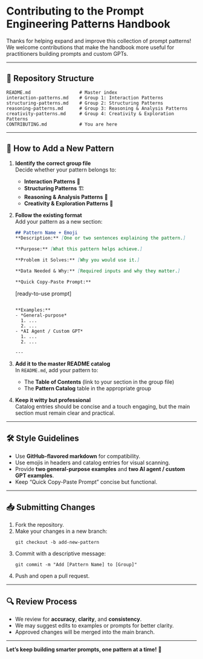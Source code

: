 # Contributing to the Prompt Engineering Patterns Handbook

Thanks for helping expand and improve this collection of prompt patterns!  
We welcome contributions that make the handbook more useful for practitioners building prompts and custom GPTs.

---

## 📂 Repository Structure

```
README.md                  # Master index
interaction-patterns.md    # Group 1: Interaction Patterns
structuring-patterns.md    # Group 2: Structuring Patterns
reasoning-patterns.md      # Group 3: Reasoning & Analysis Patterns
creativity-patterns.md     # Group 4: Creativity & Exploration Patterns
CONTRIBUTING.md            # You are here
```

---

## 🧱 How to Add a New Pattern

1. **Identify the correct group file**  
   Decide whether your pattern belongs to:
   - **Interaction Patterns** 💬
   - **Structuring Patterns** 🏗️
   - **Reasoning & Analysis Patterns** 🧠
   - **Creativity & Exploration Patterns** 🎨

2. **Follow the existing format**  
   Add your pattern as a new section:
   ```markdown
   ## Pattern Name + Emoji
   **Description:** [One or two sentences explaining the pattern.]

   **Purpose:** [What this pattern helps achieve.]

   **Problem it Solves:** [Why you would use it.]

   **Data Needed & Why:** [Required inputs and why they matter.]

   **Quick Copy-Paste Prompt:**
   ```
   [ready-to-use prompt]
   ```

   **Examples:**
   - *General-purpose*  
     1. ...
     2. ...
   - *AI Agent / Custom GPT*  
     1. ...
     2. ...

   ---
   ```

3. **Add it to the master README catalog**  
   In `README.md`, add your pattern to:
   - The **Table of Contents** (link to your section in the group file)
   - The **Pattern Catalog** table in the appropriate group

4. **Keep it witty but professional**  
   Catalog entries should be concise and a touch engaging, but the main section must remain clear and practical.

---

## 🛠️ Style Guidelines

- Use **GitHub-flavored markdown** for compatibility.
- Use emojis in headers and catalog entries for visual scanning.
- Provide **two general-purpose examples** and **two AI agent / custom GPT examples**.
- Keep “Quick Copy-Paste Prompt” concise but functional.

---

## 📥 Submitting Changes

1. Fork the repository.
2. Make your changes in a new branch:
   ```
   git checkout -b add-new-pattern
   ```
3. Commit with a descriptive message:
   ```
   git commit -m "Add [Pattern Name] to [Group]"
   ```
4. Push and open a pull request.

---

## 🔍 Review Process

- We review for **accuracy**, **clarity**, and **consistency**.
- We may suggest edits to examples or prompts for better clarity.
- Approved changes will be merged into the main branch.

---

**Let’s keep building smarter prompts, one pattern at a time!** 🚀
